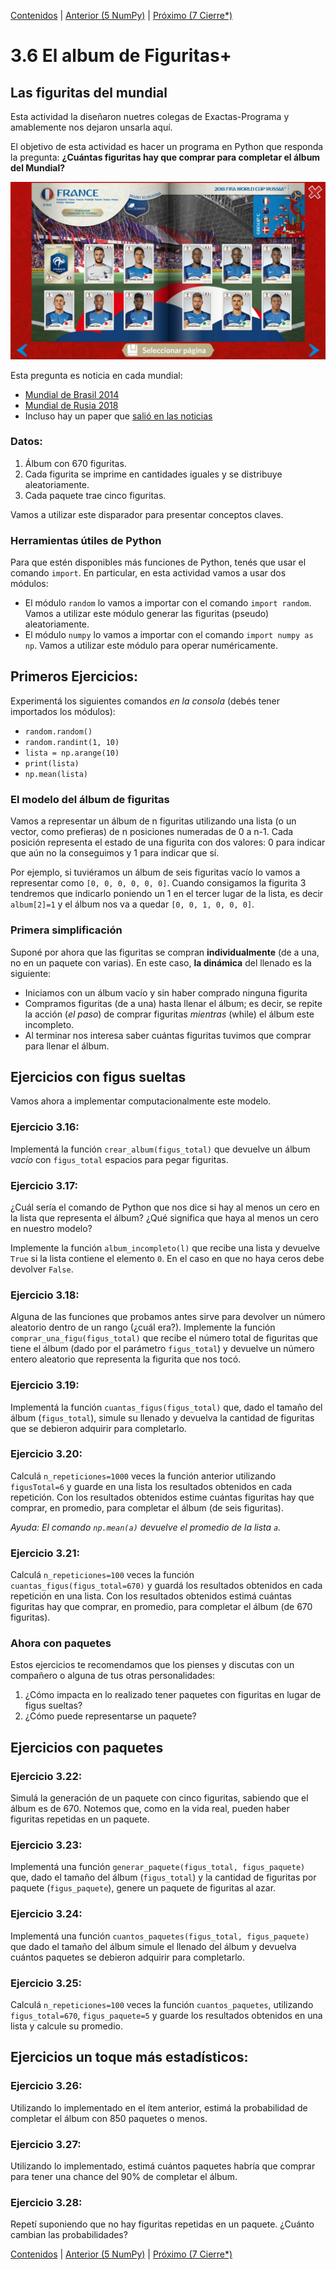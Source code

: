 [Contenidos](../Contenidos.md) \| [Anterior (5 NumPy)](05_NumPy_Arrays.md) \| [Próximo (7 Cierre*)](07_Cierre.md)

# 3.6 El album de Figuritas+

## Las figuritas del mundial

Esta actividad la diseñaron nuetres colegas de Exactas-Programa y amablemente nos dejaron unsarla aquí. 

El objetivo de esta actividad es hacer un programa en Python que responda la pregunta: **¿Cuántas figuritas hay que comprar para completar el álbum del Mundial?**

![Album de Figuritas](./completo.jpg)


Esta pregunta es noticia en cada mundial:
- [Mundial de Brasil 2014](https://www.pagina12.com.ar/diario/contratapa/13-250187-2014-07-06.html)
- [Mundial de Rusia 2018](https://www.lanacion.com.ar/2125275-rusia-2018-cuantos-sobres-de-figuritas-hacen-falta-para-llenar-el-album-del-mundial)
- Incluso hay un paper que [salió en las noticias](https://www.infobae.com/2014/05/29/1568512-dos-cientificos-calculan-cuantos-paquetes-hay-que-comprar-completar-el-album-del-mundial/)


### Datos:
1. Álbum con $670$ figuritas.
2. Cada figurita se imprime en cantidades iguales y se distribuye aleatoriamente.
3. Cada paquete trae cinco figuritas.

Vamos a utilizar este disparador para presentar conceptos claves.


### Herramientas útiles de Python

Para que estén disponibles más funciones de Python, tenés que usar el comando `import`.
En particular, en esta actividad vamos a usar dos módulos:
- El módulo `random` lo vamos a importar con el comando `import random`. Vamos a utilizar este módulo generar las figuritas (pseudo) aleatoriamente.
- El módulo `numpy` lo vamos a importar con el comando `import numpy as np`. Vamos a utilizar este módulo para operar numéricamente.


## Primeros Ejercicios:

Experimentá los siguientes comandos *en la consola* (debés tener importados los módulos):

- `random.random()`
- `random.randint(1, 10)`
- `lista = np.arange(10)`
- `print(lista)`
- `np.mean(lista)`


### El modelo del álbum de figuritas

Vamos a representar un álbum de n figuritas utilizando una lista (o un vector, como prefieras) de n posiciones numeradas de 0 a n-1.
Cada posición representa el estado de una figurita con dos valores: 0 para indicar que aún no la conseguimos y 1 para indicar que sí.

Por ejemplo, si tuviéramos un álbum de seis figuritas vacío lo vamos a representar como `[0, 0, 0, 0, 0, 0]`.
Cuando consigamos la figurita 3 tendremos que indicarlo poniendo un 1 en el tercer lugar de la lista, es decir `album[2]=1` y el álbum nos va a quedar  `[0, 0, 1, 0, 0, 0]`.



### Primera simplificación

Suponé por ahora que las figuritas se compran **individualmente** (de a una, no en un paquete con varias).
En este caso, **la dinámica** del llenado es la siguiente:


- Iniciamos con un álbum vacío y sin haber comprado ninguna figurita
- Compramos figuritas (de a una) hasta llenar el álbum; es decir, se repite la acción (*el paso*) de comprar figuritas *mientras* (while) el álbum este incompleto.
- Al terminar nos interesa saber cuántas figuritas tuvimos que comprar para llenar el álbum.

## Ejercicios con figus sueltas

Vamos ahora a implementar computacionalmente este modelo. 

### Ejercicio 3.16: 
Implementá la función `crear_album(figus_total)` que devuelve un álbum *vacío* con `figus_total` espacios para pegar figuritas.


### Ejercicio 3.17: 
¿Cuál sería el comando de Python que nos dice si hay al menos un cero en la lista que representa el álbum? ¿Qué significa que haya al menos un cero en nuestro modelo?

Implemente la función `album_incompleto(l)` que recibe una lista y devuelve `True` si la lista contiene el elemento `0`. En el caso en que no haya ceros debe devolver `False`. 

### Ejercicio 3.18:  
Alguna de las funciones que probamos antes sirve para devolver un número aleatorio dentro de un rango (¿cuál era?).
Implemente la función `comprar_una_figu(figus_total)` que recibe el número total de figuritas que tiene el álbum (dado por el parámetro `figus_total`) y devuelve un número entero aleatorio que representa la figurita que nos tocó.

### Ejercicio 3.19:  
Implementá la función `cuantas_figus(figus_total)` que, dado el tamaño del álbum (`figus_total`), simule su llenado y devuelva la cantidad de figuritas que se debieron adquirir para completarlo.

### Ejercicio 3.20:  
Calculá `n_repeticiones=1000` veces la función anterior utilizando `figusTotal=6` y guarde en una lista los resultados obtenidos en cada repetición.
Con los resultados obtenidos estime cuántas figuritas hay que comprar, en promedio, para completar el álbum (de seis figuritas).

*Ayuda: El comando `np.mean(a)` devuelve el promedio de la lista `a`.*

### Ejercicio 3.21:  
Calculá `n_repeticiones=100` veces la función `cuantas_figus(figus_total=670)` y guardá los resultados obtenidos en cada repetición en una lista.
Con los resultados obtenidos estimá cuántas figuritas hay que comprar, en promedio, para completar el álbum (de 670 figuritas).

### Ahora con paquetes

Estos ejercicios te recomendamos que los pienses y discutas con un compañero o alguna de tus otras personalidades:

1. ¿Cómo impacta en lo realizado tener paquetes con figuritas en lugar de figus sueltas?
2. ¿Cómo puede representarse un paquete?


## Ejercicios con paquetes

### Ejercicio 3.22:  
Simulá la generación de un paquete con cinco figuritas, sabiendo que el álbum es de 670. Notemos que, como en la vida real, pueden haber figuritas repetidas en un paquete.

### Ejercicio 3.23:  
Implementá una función `generar_paquete(figus_total, figus_paquete)` que, dado el tamaño del álbum (`figus_total`) y la cantidad de figuritas por paquete (`figus_paquete`), genere un paquete de figuritas al azar.

### Ejercicio 3.24:  
Implementá una función `cuantos_paquetes(figus_total, figus_paquete)` que dado el tamaño del álbum simule el llenado del álbum y devuelva cuántos paquetes se debieron adquirir para completarlo.

### Ejercicio 3.25:  
Calculá `n_repeticiones=100` veces la función `cuantos_paquetes`, utilizando `figus_total=670`, `figus_paquete=5` y guarde los resultados obtenidos en una lista y calcule su promedio.

## Ejercicios un toque más estadísticos:

### Ejercicio 3.26:  
Utilizando lo implementado en el ítem anterior, estimá la probabilidad de completar el álbum con $850$ paquetes o menos.

### Ejercicio 3.27:  
Utilizando lo implementado, estimá cuántos paquetes habría que comprar para tener una chance del $90\%$ de completar el álbum.

### Ejercicio 3.28:  
Repetí suponiendo que no hay figuritas repetidas en un paquete. ¿Cuánto cambian las probabilidades?


[Contenidos](../Contenidos.md) \| [Anterior (5 NumPy)](05_NumPy_Arrays.md) \| [Próximo (7 Cierre*)](07_Cierre.md)

